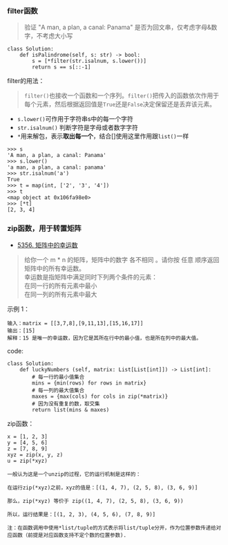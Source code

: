 ### filter函数

> 验证 "A man, a plan, a canal: Panama" 是否为回文串，仅考虑字母&数字，不考虑大小写

```python3
class Solution:
    def isPalindrome(self, s: str) -> bool:
        s = [*filter(str.isalnum, s.lower())]
        return s == s[::-1]
```

filter的用法：
> `filter()`也接收一个函数和一个序列。`filter()`把传入的函数依次作用于每个元素，然后根据返回值是`True`还是`False`决定保留还是丢弃该元素。

* `s.lower()`可作用于字符串s中的每一个字符
* `str.isalnum()` 判断字符是字母或者数字字符
* `*`用来解包，表示**取出每一个**，结合[]使用这里作用跟`list()`一样

```python3
>>> s
'A man, a plan, a canal: Panama'
>>> s.lower()
'a man, a plan, a canal: panama'
>>> str.isalnum('a')
True
>>> t = map(int, ['2', '3', '4'])
>>> t
<map object at 0x106fa98e0>
>>> [*t]
[2, 3, 4]
```

### zip函数，用于转置矩阵

- [5356. 矩阵中的幸运数](https://leetcode-cn.com/problems/lucky-numbers-in-a-matrix/)

> 给你一个 m * n 的矩阵，矩阵中的数字 各不相同 。请你按 任意 顺序返回矩阵中的所有幸运数。             
幸运数是指矩阵中满足同时下列两个条件的元素：          
在同一行的所有元素中最小            
在同一列的所有元素中最大


示例 1：

```
输入：matrix = [[3,7,8],[9,11,13],[15,16,17]]
输出：[15]
解释：15 是唯一的幸运数，因为它是其所在行中的最小值，也是所在列中的最大值。
```

code:
```python3
class Solution:
    def luckyNumbers (self, matrix: List[List[int]]) -> List[int]:
        # 每一行的最小值集合
        mins = {min(rows) for rows in matrix}
        # 每一列的最大值集合
        maxes = {max(cols) for cols in zip(*matrix)}
        # 因为没有重复的数，取交集
        return list(mins & maxes)
```

zip函数：

```python3
x = [1, 2, 3]
y = [4, 5, 6]
z = [7, 8, 9]
xyz = zip(x, y, z)
u = zip(*xyz)
```

```shell
一般认为这是一个unzip的过程，它的运行机制是这样的：

在运行zip(*xyz)之前，xyz的值是：[(1, 4, 7), (2, 5, 8), (3, 6, 9)]

那么，zip(*xyz) 等价于 zip((1, 4, 7), (2, 5, 8), (3, 6, 9))

所以，运行结果是：[(1, 2, 3), (4, 5, 6), (7, 8, 9)]

注：在函数调用中使用*list/tuple的方式表示将list/tuple分开，作为位置参数传递给对应函数（前提是对应函数支持不定个数的位置参数).
```
